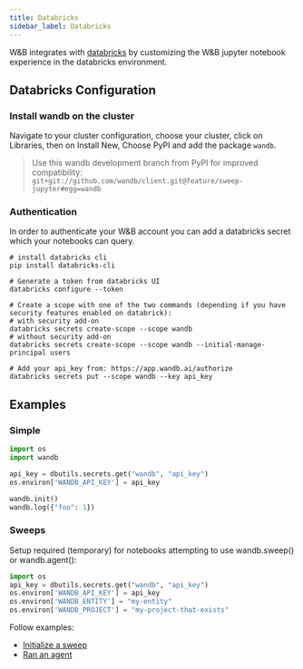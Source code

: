 ```yaml
---
title: Databricks
sidebar_label: Databricks
---
```


W&B integrates with [databricks](https://www.databricks.com) by customizing the W&B jupyter notebook experience in the databricks environment.

## Databricks Configuration

### Install wandb on the cluster

Navigate to your cluster configuration, choose your cluster, click on Libraries, then on Install New, Choose PyPI and add the package `wandb`.

> Use this wandb development branch from PyPI for improved compatibility: `git+git://github.com/wandb/client.git@feature/sweep-jupyter#egg=wandb`

### Authentication

In order to authenticate your W&B account you can add a databricks secret which your notebooks can query.
```shell
# install databricks cli
pip install databricks-cli

# Generate a token from databricks UI
databricks configure --token

# Create a scope with one of the two commands (depending if you have security features enabled on databrick):
# with security add-on
databricks secrets create-scope --scope wandb
# without security add-on
databricks secrets create-scope --scope wandb --initial-manage-principal users

# Add your api_key from: https://app.wandb.ai/authorize
databricks secrets put --scope wandb --key api_key
```

## Examples

### Simple

```python
import os
import wandb

api_key = dbutils.secrets.get("wandb", "api_key")
os.environ['WANDB_API_KEY'] = api_key

wandb.init()
wandb.log({"foo": 1})
```

### Sweeps

Setup required (temporary) for notebooks attempting to use wandb.sweep() or wandb.agent():

```python
import os
api_key = dbutils.secrets.get("wandb", "api_key")
os.environ['WANDB_API_KEY'] = api_key
os.environ['WANDB_ENTITY'] = "my-entity"
os.environ['WANDB_PROJECT'] = "my-project-that-exists"
```

Follow examples:
- [Initialize a sweep](/sweeps/python#initialize-a-sweep)
- [Ran an agent](/sweeps/python#run-an-agent)

